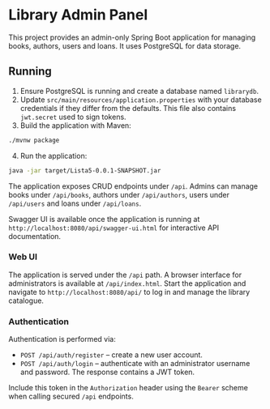 # Library Admin Panel

This project provides an admin-only Spring Boot application for managing books, authors, users and loans. It uses PostgreSQL for data storage.

## Running

1. Ensure PostgreSQL is running and create a database named `librarydb`.
2. Update `src/main/resources/application.properties` with your database credentials if they differ from the defaults. This file also contains `jwt.secret` used to sign tokens.
3. Build the application with Maven:

```bash
./mvnw package
```

4. Run the application:

```bash
java -jar target/Lista5-0.0.1-SNAPSHOT.jar
```

The application exposes CRUD endpoints under `/api`. Admins can manage books under `/api/books`, authors under `/api/authors`, users under `/api/users` and loans under `/api/loans`.

Swagger UI is available once the application is running at `http://localhost:8080/api/swagger-ui.html` for interactive API documentation.

### Web UI

The application is served under the `/api` path. A browser interface for administrators
is available at `/api/index.html`. Start the application and navigate to
`http://localhost:8080/api/` to log in and manage the library catalogue.

### Authentication

Authentication is performed via:

* `POST /api/auth/register` – create a new user account.
* `POST /api/auth/login` &ndash; authenticate with an administrator username and password. The response contains a JWT token.

Include this token in the `Authorization` header using the `Bearer` scheme when calling secured `/api` endpoints.

